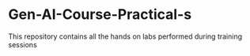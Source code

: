 # Gen-AI-Course-Practical-s
This repository contains all the hands on labs performed during training sessions
